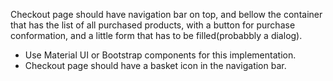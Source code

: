 Checkout page should have navigation bar on top, and bellow the container that has the list of all purchased products, with a button for purchase conformation, and a little form that has to be filled(probabbly a dialog).

- Use Material UI or Bootstrap components for this implementation.
- Checkout page should have a basket icon in the navigation bar.
